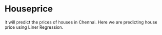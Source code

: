 # Houseprice
It will predict the prices of houses in Chennai.
Here we are predicting house price using Liner Regression.
